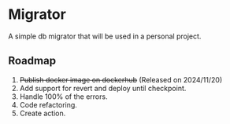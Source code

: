 # Migrator

A simple db migrator that will be used in a personal project.

## Roadmap

1. <del>Publish docker image on dockerhub</del> (Released on 2024/11/20)
2. Add support for revert and deploy until checkpoint.
3. Handle 100% of the errors.
4. Code refactoring.
5. Create action.
